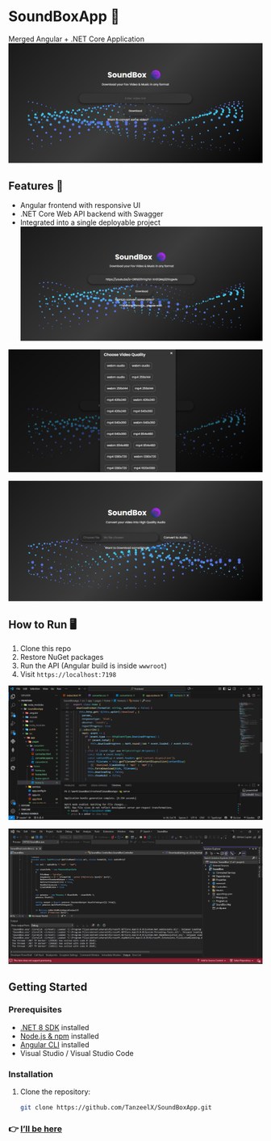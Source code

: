 # SoundBoxApp 🎵  
Merged Angular + .NET Core Application  
![image alt](https://github.com/TanzeelX/SoundBox/blob/bc06a65db29ba95826024bb36a5b79e6d3acabd6/Screenshots/1.png)


## Features 🚀
- Angular frontend with responsive UI  
- .NET Core Web API backend with Swagger  
- Integrated into a single deployable project  
![image alt](https://github.com/TanzeelX/SoundBox/blob/bc06a65db29ba95826024bb36a5b79e6d3acabd6/Screenshots/2.png)

![image alt](https://github.com/TanzeelX/SoundBox/blob/bc06a65db29ba95826024bb36a5b79e6d3acabd6/Screenshots/3.png)

![image alt](https://github.com/TanzeelX/SoundBox/blob/bc06a65db29ba95826024bb36a5b79e6d3acabd6/Screenshots/4.png)

## How to Run 🖥
1. Clone this repo  
2. Restore NuGet packages  
3. Run the API (Angular build is inside `wwwroot`)  
4. Visit `https://localhost:7198`  

![image alt](https://github.com/TanzeelX/SoundBox/blob/bc06a65db29ba95826024bb36a5b79e6d3acabd6/Screenshots/5.png)

![image alt](https://github.com/TanzeelX/SoundBox/blob/bc06a65db29ba95826024bb36a5b79e6d3acabd6/Screenshots/6.png)

## Getting Started

### Prerequisites
- [.NET 8 SDK](https://dotnet.microsoft.com/download) installed  
- [Node.js & npm](https://nodejs.org/) installed  
- [Angular CLI](https://angular.dev/cli) installed  
- Visual Studio / Visual Studio Code  

### Installation
1. Clone the repository:  
   ```bash
   git clone https://github.com/TanzeelX/SoundBoxApp.git

### 👉 [I’ll be here](https://github.com/TanzeelX)

